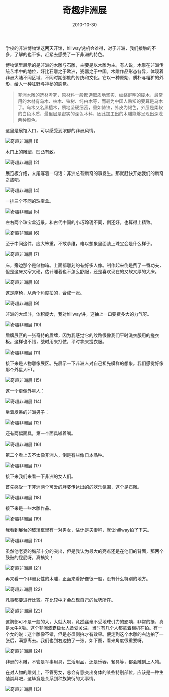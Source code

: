 ﻿---
title: "奇趣非洲展"
date: 2010-10-30
categories: 
  - "travels"
tags: 
  - "木雕"
  - "金华"
  - "非洲"
---

学校的非洲博物馆这两天开馆，hillway说机会难得，对于非洲，我们接触的不多，了解的也不多。赶紧去感受了一下非洲的特色。

博物馆里展示的是非洲的木雕与石雕，主要是以木雕为主。有人说，木雕在非洲传统艺术中的地位，好比石雕之于欧洲，瓷器之于中国。木雕作品形态各异，体现着非洲大陆不同区域、不同时期部族的传统和文化。它以一种原始、质朴与粗犷的外形，给人一种狂野与神秘的感觉。

> 非洲木雕的选材考究，原材料一般都选取质地坚实、纹络鲜明的硬木，最常用的木材有乌木、柚木、铁树、纯白木等，而最为中国人熟知的要算是乌木了。乌木又名黑檀木，质地坚硬细密，重如铸铁，外皮为褐色，外层是柔软的白色木质，最里层是密实的深色木料，因此加工出的木雕能够呈现出深浅两种颜色。

这里是展馆入口，可以感受到浓郁的非洲风情。

![奇趣非洲展 (1)](/images/5128378802_9380e14e90_z.jpg)

木门上的雕塑，凹凸有致。

![奇趣非洲展 (2)](/images/5128379064_6f648f9bf9_z.jpg)

展览板介绍，末尾写着一句话：非洲总有新奇的事发生。那就赶快开始我们的新奇之旅吧。

![奇趣非洲展 (4)](/images/5128379586_b2a23742fe_z.jpg)

一排三个不同的珠宝盒。

![奇趣非洲展 (5)](/images/5127775307_374669747f_z.jpg)

左右两个珠宝盒近景。和古代中国的小巧玲珑不同，倒还好，也算得上精致。

![奇趣非洲展 (6)](/images/5128380104_894340a18e_z.jpg)

至于中间这件，庞大笨重，不敢恭维，难以想象里面装上珠宝会是什么样子。

![奇趣非洲展 (7)](/images/5128379204_327c4529ab_z.jpg)

床，旁边那个是储物箱。上面都雕刻的有好多人像。制作起来倒是费了一番功夫，但是这床又窄又硬，估计睡着也不怎么舒服，还是喜欢现在的又软又厚的大床。

![奇趣非洲展 (8)](/images/5127775505_f48499a94b_z.jpg)

这是座椅，从两个角度拍的，合成一张。

![奇趣非洲展 (9)](/images/5128380024_a36f11a015_z.jpg)

非洲的大烟斗，体积庞大，我对hillway讲，这抽上一口要费多大的力气呀。

![奇趣非洲展 (10)](/images/5127777447_4922024fbb_z.jpg)

盾牌展区的一张奇特的盾牌，因为我感觉它的纹路很像我们平时洗衣服用的搓衣板。这样也不错，战时用来打仗，平时拿来搓衣服。

![奇趣非洲展 (11)](/images/5128382184_418389d036_z.jpg)

接下来是人物雕像展区。先展示一下非洲人对自己祖先模样的想象。我们感觉好像那个外星人ET。

![奇趣非洲展 (15)](/images/5127778441_4e97f6d446_z.jpg)

这一个更像外星人：

![奇趣非洲展 (14)](/images/5127777889_4e3cfd3280_z.jpg)

坐着发呆的非洲男子：

![奇趣非洲展 (12)](/images/5128382052_5056770e88_z.jpg)

还有两幅面具，第一个面具嘟着嘴。

![奇趣非洲展 (16)](/images/5127781927_147e4dc4e5_z.jpg)

第二个看上去不太像非洲人，倒是有些像日本品种。

![奇趣非洲展 (17)](/images/5128386358_a60bfc6b21_z.jpg)

接下来我们来看一下非洲的女人们。

首先感受一下非洲两个可爱的胖婆传达出的的欢乐氛围，这个是石雕。

![奇趣非洲展 (18)](/images/5127780811_896b5b2e93_z.jpg)

接下来是一些木雕作品。

![奇趣非洲展 (19)](/images/5127781239_68b890d6d4_z.jpg)

我看到展台的玻璃框里有一对男女，估计是夫妻吧，就让hillway拍了下来。

![奇趣非洲展 (20)](/images/5127781325_455c5d3871_z.jpg)

虽然他老婆的胸部十分的突出，但是我认为最大的亮点还是在他们的背面，那两个鼓鼓的屁屁呀，真搞笑！

![奇趣非洲展 (21)](/images/5127781489_3f2ddfa5b0_z.jpg)

再来看一个非洲女性的木雕，正面来看好像很一般，没有什么特别的地方。

![奇趣非洲展 (22)](/images/5128385672_2862003044_z.jpg)

凡事都要进行比较。在比较中才会凸现自己的优势所在。

![奇趣非洲展 (23)](/images/5128382630_41058416b8_z.jpg)

这胸部可不是一般的大，大就大呗，竟然丝毫不受地球引力的影响，非常的挺，真是太牛X啦。这个非洲波霸级女人备受关注，当时有几个人都拿着相机在拍。有一个女的说：这个雕像不错，但是必须侧拍才有效果。便走到这个木雕的右边拍了一张后，满意离去。我们也到右边拍了一张，如下图，看来角度很重要呀。

![奇趣非洲展 (24)](/images/5128382804_a225b1bfe6_z.jpg)

非洲的木雕，不管是军事用具，生活用品，还是乐器，餐具等，都会雕刻上人物。

在对人物的雕刻上，不管男女，总会有意突出身体的某些特别部位，应该是一种生殖崇拜吧，这毕竟是关系到种族繁衍的大事情。

![奇趣非洲展 (13)](/images/5127778485_372c30ec07_z.jpg)
